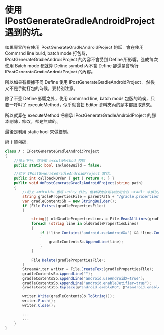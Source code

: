 # 使用 IPostGenerateGradleAndroidProject 遇到的坑。

如果專案內有使用 IPostGenerateGradleAndroidProject 的話，會在使用 Command line build, batch mode 打包時，IPostGenerateGradleAndroidProject 的內容不會受到 Define 所影響。造成每次使用 Batch mode 都就算 Define symbol 內不含 Define 卻還是會執行 IPostGenerateGradleAndroidProject 的內容。

所以如果有根據不同 Define 使用 IPostGenerateGradleAndroidProject 、然後又不是手動打包的時候，要特別注意。
<br>

除了不受 Define 影響之外，使用 command line, batch mode 包版的時候，只要一呼叫了 executeMethod，似乎就會把 Editor 資料夾內的腳本都讀取進來。

所以就算在 executeMethod 把繼承 IPostGenerateGradleAndroidProject 的腳本刪除，修改，都是無效的。

最後是利用 static bool 來做控制。

附上範例碼:
~~~ c#
class A : IPostGenerateGradleAndroidProject
{
    //加上下行，然後由 excuteMethod 控制
    public static bool IncludeBuild = false; 

    //以下 IPostGenerateGradleAndroidProject 實作。
    public int callbackOrder { get { return 0; } } 
    public void OnPostGenerateGradleAndroidProject(string path)
    {
        //附上 AndroidX 舊版 Unity 作法，但新版應該可以使用自訂 Gradle 來解決。
        string gradlePropertiesFile = parentPath + "/gradle.properties";
        var gradleContentsSb = new StringBuilder();
        if (File.Exists(gradlePropertiesFile))
        {

            string[] oldGradlePropertiesLines = File.ReadAllLines(gradlePropertiesFile);
            foreach (string line in oldGradlePropertiesLines)
            {
                if (!line.Contains("android.useAndroidX=") && !line.Contains("android.enableJetifier="))
                {
                    gradleContentsSb.AppendLine(line);
                }
            }
                
            File.Delete(gradlePropertiesFile);
        }
        StreamWriter writer = File.CreateText(gradlePropertiesFile);
        gradleContentsSb.AppendLine("");
        gradleContentsSb.AppendLine("android.useAndroidX=true");
        gradleContentsSb.AppendLine("android.enableJetifier=true");
        gradleContentsSb.Replace(@"android.enableR8", @"#android.enableR8");

        writer.Write(gradleContentsSb.ToString());
        writer.Flush();
        writer.Close();

        ...
        ...
    }
}
~~~